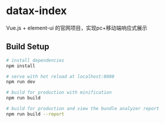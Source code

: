 # datax-index

  Vue.js + element-ui 的官网项目，实现pc+移动端响应式展示
## Build Setup

``` bash
# install dependencies
npm install

# serve with hot reload at localhost:8080
npm run dev

# build for production with minification
npm run build

# build for production and view the bundle analyzer report
npm run build --report
```

